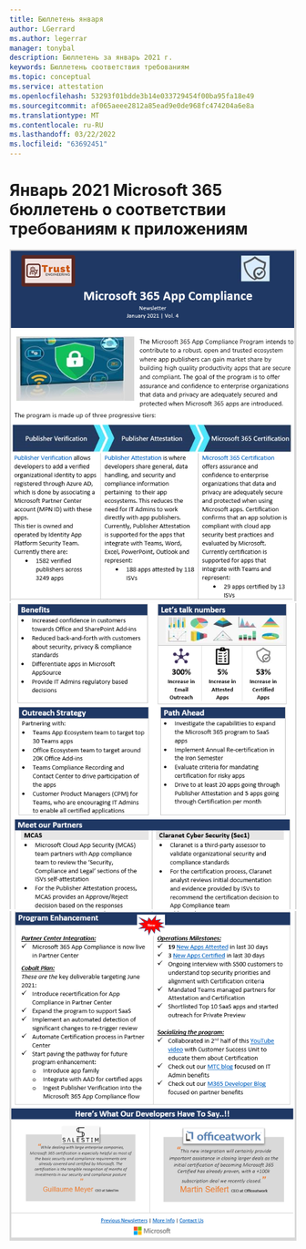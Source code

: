 ```yaml
---
title: Бюллетень января
author: LGerrard
ms.author: legerrar
manager: tonybal
description: Бюллетень за январь 2021 г.
keywords: Бюллетень соответствия требованиям
ms.topic: conceptual
ms.service: attestation
ms.openlocfilehash: 53293f01bdde3b14e033729454f00ba95fa18e49
ms.sourcegitcommit: af065aeee2812a85ead9e0de968fc474204a6e8a
ms.translationtype: MT
ms.contentlocale: ru-RU
ms.lasthandoff: 03/22/2022
ms.locfileid: "63692451"
---
```

# <a name="january-2021-microsoft-365-app-compliance-newsletter"></a>Январь 2021 Microsoft 365 бюллетень о соответствии требованиям к приложениям

![Alt textAlt](../media/Jan1.PNG)
![ textAlt](../media/Jan2.PNG)
![ textAlt textAlt](../media/Jan3.PNG)
